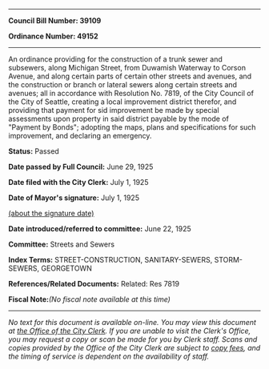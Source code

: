 

********

**Council Bill Number: 39109**
   
**Ordinance Number: 49152**
********

 An ordinance providing for the construction of a trunk sewer and subsewers, along Michigan Street, from Duwamish Waterway to Corson Avenue, and along certain parts of certain other streets and avenues, and the construction or branch or lateral sewers along certain streets and avenues; all in accordance with Resolution No. 7819, of the City Council of the City of Seattle, creating a local improvement district therefor, and providing that payment for sid improvement be made by special assessments upon property in said district payable by the mode of "Payment by Bonds"; adopting the maps, plans and specifications for such improvement, and declaring an emergency.

**Status:** Passed
   
**Date passed by Full Council:** June 29, 1925
   
**Date filed with the City Clerk:** July 1, 1925
   
**Date of Mayor's signature:** July 1, 1925
   
[(about the signature date)](/~public/approvaldate.htm)
   
   
   
**Date introduced/referred to committee:** June 22, 1925
   
**Committee:** Streets and Sewers
   
   
**Index Terms:** STREET-CONSTRUCTION, SANITARY-SEWERS, STORM-SEWERS, GEORGETOWN

**References/Related Documents:** Related: Res 7819

**Fiscal Note:**_(No fiscal note available at this time)_
********

_No text for this document is available on-line. You may view this document at [the Office of the City Clerk](http://www.seattle.gov/leg/clerk/contactUs.htm). If you are unable to visit the Clerk's Office, you may request a copy or scan be made for you by Clerk staff. Scans and copies provided by the Office of the City Clerk are subject to [copy fees](http://clerk.seattle.gov/~public/clerkfees.htm), and the timing of service is dependent on the availability of staff._

